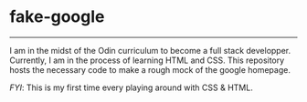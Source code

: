 # fake-google
---
I am in the midst of the Odin curriculum to become a full stack developper. Currently, I am in the process of learning HTML and CSS. This repository hosts the necessary code to make a rough mock of the google homepage. 

*FYI*: This is my first time every playing around with CSS & HTML.
